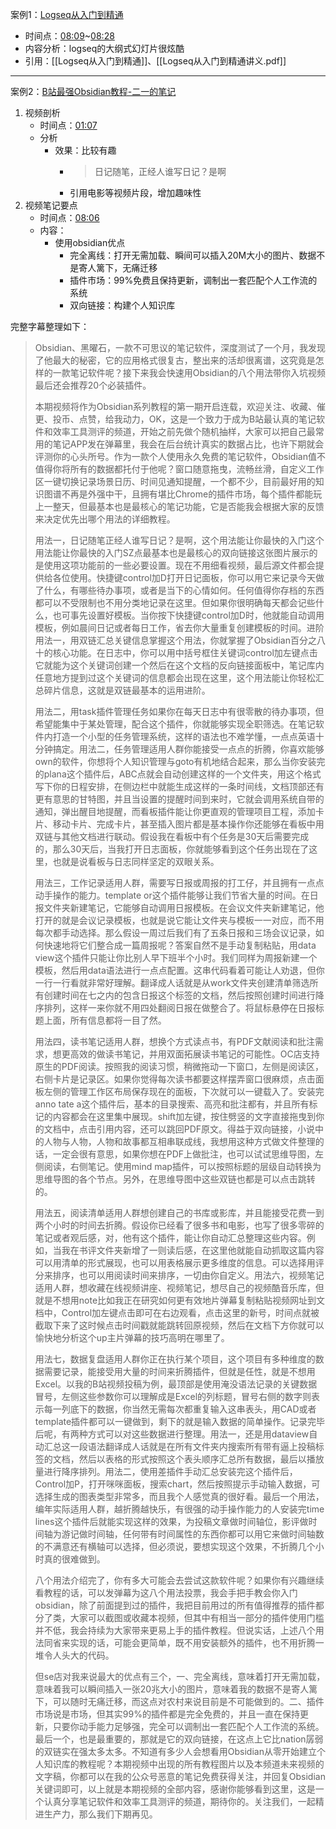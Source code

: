 案例1：[Logseq从入门到精通](https://www.bilibili.com/video/BV1144y14764?from=search&seid=13676223703276319938&spm_id_from=333.337.0.0)
- 时间点：[08:09](https://www.bilibili.com/video/BV1144y14764?from=search&seid=13676223703276319938&spm_id_from=333.337.0.0#t=489.801139)~[08:28](https://www.bilibili.com/video/BV1144y14764?from=search&seid=13676223703276319938&spm_id_from=333.337.0.0#t=508.479708)
- 内容分析：logseq的大纲式幻灯片很炫酷
- 引用：[[Logseq从入门到精通]]、[[Logseq从入门到精通讲义.pdf]]

---
案例2：[B站最强Obsidian教程-二一的笔记](https://www.bilibili.com/video/BV18a411r7mt?from=search&seid=2710452672351946595&spm_id_from=333.337.0.0)
1. 视频剖析
	- 时间点：[01:07](https://www.bilibili.com/video/BV18a411r7mt?from=search&seid=2710452672351946595&spm_id_from=333.337.0.0#t=67.802982)
	- 分析
		- 效果：比较有趣
			-  > 日记随笔，正经人谁写日记？是啊
			- 引用电影等视频片段，增加趣味性
2. 视频笔记要点
	- 时间点：[08:06](https://www.bilibili.com/video/BV18a411r7mt?from=search&seid=2710452672351946595&spm_id_from=333.337.0.0#t=486.477782)
	- 内容：
		- 使用obsidian优点
			- 完全离线：打开无需加载、瞬间可以插入20M大小的图片、数据不是寄人篱下，无痛迁移
			- 插件市场：99%免费且保持更新，调制出一套匹配个人工作流的系统
			- 双向链接：构建个人知识库

完整字幕整理如下：
> Obsidian、黑曜石，一款不可思议的笔记软件，深度测试了一个月，我发现了他最大的秘密，它的应用格式很复古，整出来的活却很离谱，这究竟是怎样的一款笔记软件呢？接下来我会快速用Obsidian的八个用法带你入坑视频最后还会推荐20个必装插件。
> 
> 本期视频将作为Obsidian系列教程的第一期开启连载，欢迎关注、收藏、催更、投币、点赞，给我动力，OK，这是一个致力于成为B站最认真的笔记软件和效率工具测评的频道，开始之前先做个随机抽样，大家可以把自己最常用的笔记APP发在弹幕里，我会在后台统计真实的数据占比，也许下期就会评测你的心头所号。作为一款个人使用永久免费的笔记软件，Obsidian值不值得你将所有的数据都托付于他呢？窗口随意拖曳，流畅丝滑，自定义工作区一键切换记录场景日历、时间见通知提醒，一个都不少，目前最好用的知识图谱不再是外强中干，且拥有堪比Chrome的插件市场，每个插件都能玩上一整天，但最基本也是最核心的笔记功能，它是否能我会根据大家的反馈来决定优先出哪个用法的详细教程。
> 
> 用法一，日记随笔正经人谁写日记？是啊，这个用法能让你最快的入门这个用法能让你最快的入门SZ点最基本也是最核心的双向链接这张图片展示的是使用这项功能前的一些必要设置。现在不用细看视频，最后源文件都会提供给各位使用。快捷键control加D打开日记面板，你可以用它来记录今天做了什么，有哪些待办事项，或者是当下的心情如何。任何值得你存档的东西都可以不受限制也不用分类地记录在这里。但如果你很明确每天都会记些什么，也可事先设置好模板。当你按下快捷键control加D时，他就能自动调用模板，例如晨间日记或者每日工作，省去你大量重复创建模板的时间。进阶用法一，用双链汇总关键信息掌握这个用法，你就掌握了Obsidian百分之八十的核心功能。在日志中，你可以用中括号框住关键词control加左键点击它就能为这个关键词创建一个然后在这个文档的反向链接面板中，笔记库内任意地方提到过这个关键词的信息都会出现在这里，这个用法能让你轻松汇总碎片信息，这就是双链最基本的运用进阶。
> 
> 用法二，用task插件管理任务如果你在每天日志中有很零散的待办事项，但希望能集中于某处管理，配合这个插件，你就能够实现全职筛选。在笔记软件内打造一个小型的任务管理系统，这样的语法也不难学懂，一点点英语十分钟搞定。用法二，任务管理适用人群你能接受一点点的折腾，你喜欢能够own的软件，你想将个人知识管理与goto有机地结合起来，那么当你安装完的plana这个插件后，ABC点就会自动创建这样的一个文件夹，用这个格式写下你的日程安排，在侧边栏中就能生成这样的一条时间线，文档顶部还有更有意思的甘特图，并且当设置的提醒时间到来时，它就会调用系统自带的通知，弹出醒目地提醒，而看板插件能让你更直观的管理项目工程，添加卡片、移动卡片、完成卡片，甚至插入图片都是基本操作你还能够在看板中用双链与其他文档进行联动。假设我在看板中有个任务是30天后需要完成的，那么30天后，当我打开日志面板，你就能够看到这个任务出现在了这里，也就是说看板与日志同样坚定的双眼关系。
> 
> 用法三，工作记录适用人群，需要写日报或周报的打工仔，并且拥有一点点动手操作的能力。template or这个插件能够让我们节省大量的时间。在日报文件夹新建笔记，它能够自动调用日报模板。在会议文件夹新建笔记，他打开的就是会议记录模板，也就是说它能让文件夹与模板一一对应，而不用每次都手动选择。那么假设一周过后我们有了五条日报和三场会议记录，如何快速地将它们整合成一篇周报呢？答案自然不是手动复制粘贴，用data view这个插件只能让你比别人早下班半个小时。我们同样为周报新建一个模板，然后用data语法进行一点点配置。这串代码看着可能让人劝退，但你一行一行看就非常好理解。翻译成人话就是从work文件夹创建清单筛选所有创建时间在七之内的包含日报这个标签的文档，然后按照创建时间进行降序排列，这样一来你就不用四处翻阅日报在做整合了。将鼠标悬停在日报标题上面，所有信息都将一目了然。
> 
> 用法四，读书笔记适用人群，想换个方式读点书，有PDF文献阅读和批注需求，想更高效的做读书笔记，并用双面拓展读书笔记的可能性。OC店支持原生的PDF阅读。按照我的阅读习惯，稍微拖动一下窗口，左侧是阅读区，右侧卡片是记录区。如果你觉得每次读书都要这样摆弄窗口很麻烦，点击面板左侧的管理工作区布局保存现在的面板，下次就可以一键载入了。安装完anno tate a这个插件后，基本的目录搜索、高亮和批注都有，并且所有标记的内容都会在这里集中展现。shift加左键，按住劈竖的文字直接拖曳到你的文档中，点击引用内容，还可以跳回PDF原文。得益于双向链接，小说中的人物与人物，人物和故事都互相串联成线，我想用这种方式做文件整理的话，一定会很有意思，如果你想在PDF上做批注，也可以试试思维导图，左侧阅读，右侧笔记。使用mind map插件，可以按照标题的层级自动转换为思维导图的各个节点。另外，在思维导图中这些双链也都是可以点击跳转的。
> 
> 用法五，阅读清单适用人群想创建自己的书库或影库，并且能接受花费一到两个小时的时间去折腾。假设你已经看了很多书和电影，也写了很多零碎的笔记或者观后感，对，他有这个插件，能让你自动汇总整理这些内容。例如，当我在书评文件夹新增了一则读后感，在这里他就能自动抓取这篇内容可以用清单的形式展现，也可以用表格展示更多维度的信息。可以选择用评分来排序，也可以用阅读时间来排序，一切由你自定义。用法六，视频笔记适用人群，想收藏在线视频讲座、视频笔记，想尽自己的视频酷音乐库，但就是不想用note比如我正在研究如何更有效地片弹幕复制粘贴视频网址到文档中，Control加左键点击即可在右边观看，点击这里的新号，时间点就被截取下来了这时候点击时间戳就能跳转回原视频，然后在文档下方你就可以愉快地分析这个up主片弹幕的技巧高明在哪里了。
> 
> 用法七，数据复盘适用人群你正在执行某个项目，这个项目有多种维度的数据需要记录，能接受用大量的时间来折腾插件，但就是任性，就是不想用Excel。以我的B站视频投稿为例，最顶部是使用淹没语法记录的关键数据冒号，左侧这些参数你可以理解成是Excel的列标题，冒号右侧的数字则表示每一列底下的数据，你当然无需每次都重复输入这串表头，用CAD或者template插件都可以一键做到，剩下的就是输入数据的简单操作。记录完毕后呢，有两种方式可以对这些数据进行整理。用法一，还是用dataview自动汇总这一段语法翻译成人话就是在所有文件夹内搜索所有带有逼上投稿标签的文档，然后以表格的形式按照这个表头顺序汇总所有数据，最后以播放量进行降序排列。用法二，使用差插件手动汇总安装完这个插件后，Control加P，打开咪咪面板，搜索chart，然后按照提示手动输入数据，可选择生成的图表类型非常多，而且我个人感觉真的很好看。最后一个用法，编年实际适用人群，越折腾越快乐，有很强的动手操作能力的人安装完time lines这个插件后就能实现这样的效果，为投稿文章做时间轴位，影评做时间轴为游记做时间轴，任何带有时间属性的东西你都可以用它来做时间轴数的不满意还有横轴可以选择，但必须说，要想实现这个效果，不折腾几个小时真的很难做到。
> 
> 八个用法介绍完了，你有多大可能会去尝试这款软件呢？如果你有兴趣继续看教程的话，可以发弹幕为这八个用法投票，我会手把手教会你入门obsidian，除了前面提到过的插件，我把目前用过的所有值得推荐的插件都分了类，大家可以截图或收藏本视频，但其中有相当一部分的插件使用门槛并不低，我会持续为大家带来更易上手的插件教程。但说实话，上述八个用法同省来实现的话，可能会更简单，既不用安装额外的插件，也不用折腾一堆令人头大的代码。
> 
> 但se店对我来说最大的优点有三个，一、完全离线，意味着打开无需加载，意味着我可以瞬间插入一张20兆大小的图片，意味着我的数据不是寄人篱下，可以随时无痛迁移，而这点对农村来说目前是不可能做到的。二、插件市场说是市场，但其实99%的插件都是完全免费的，并且一直在保持更新，只要你动手能力足够强，完全可以调制出一套匹配个人工作流的系统。最后一个，也是最重要的，那就是它的双向链接，在这点上它比nation孱弱的双链实在强太多太多。不知道有多少人会想看用Obsidian从零开始建立个人知识库的教程呢？本期视频中出现的所有教程图片以及本频道未来视频的文字稿，你都可以在我的公众号恶意的笔记免费获得关注，并回复Obsidian关键词即可，以上就是本期视频的全部内容，感谢你能够看到这里，这是一个认真分享笔记软件和效率工具测评的频道，期待你的。关注我们，一起精进生产力，那么我们下期再见。